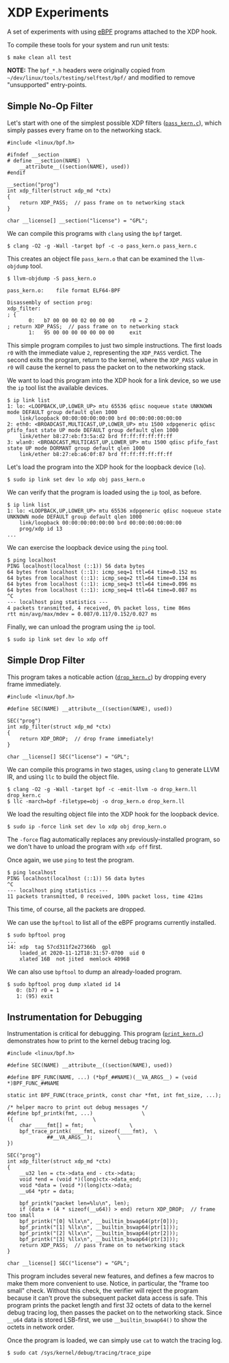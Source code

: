 # XDP Experiments

A set of experiments with using [eBPF](../README.md) programs attached to the XDP hook.

To compile these tools for your system and run unit tests:

```
$ make clean all test
```

**NOTE:** The `bpf_*.h` headers were originally copied from `~/dev/linux/tools/testing/selftest/bpf/` and modified to remove "unsupported" entry-points.

## Simple No-Op Filter

Let's start with one of the simplest possible XDP filters ([`pass_kern.c`](pass_kern.c)),
which simply passes every frame on to the networking stack.

```
#include <linux/bpf.h>

#ifndef __section
# define __section(NAME)  \
    __attribute__((section(NAME), used))
#endif

__section("prog")
int xdp_filter(struct xdp_md *ctx)
{
    return XDP_PASS;  // pass frame on to networking stack
}

char __license[] __section("license") = "GPL";
```

We can compile this programs with `clang` using the `bpf` target.

```
$ clang -O2 -g -Wall -target bpf -c -o pass_kern.o pass_kern.c
```

This creates an object file `pass_kern.o` that can be examined the `llvm-objdump` tool.

```
$ llvm-objdump -S pass_kern.o

pass_kern.o:	file format ELF64-BPF

Disassembly of section prog:
xdp_filter:
; {
       0:	b7 00 00 00 02 00 00 00 	r0 = 2
; return XDP_PASS;  // pass frame on to networking stack
       1:	95 00 00 00 00 00 00 00 	exit
```

This simple program compiles to just two simple instructions.
The first loads `r0` with the immediate value `2`, representing the `XDP_PASS` verdict.
The second exits the program, return to the kernel,
where the `XDP_PASS` value in `r0` will cause the kernel to pass the packet on to the networking stack.

We want to load this program into the XDP hook for a link device,
so we use the `ip` tool list the available devices.

```
$ ip link list
1: lo: <LOOPBACK,UP,LOWER_UP> mtu 65536 qdisc noqueue state UNKNOWN mode DEFAULT group default qlen 1000
    link/loopback 00:00:00:00:00:00 brd 00:00:00:00:00:00
2: eth0: <BROADCAST,MULTICAST,UP,LOWER_UP> mtu 1500 xdpgeneric qdisc pfifo_fast state UP mode DEFAULT group default qlen 1000
    link/ether b8:27:eb:f3:5a:d2 brd ff:ff:ff:ff:ff:ff
3: wlan0: <BROADCAST,MULTICAST,UP,LOWER_UP> mtu 1500 qdisc pfifo_fast state UP mode DORMANT group default qlen 1000
    link/ether b8:27:eb:a6:0f:87 brd ff:ff:ff:ff:ff:ff
```

Let's load the program into the XDP hook for the loopback device (`lo`).

```
$ sudo ip link set dev lo xdp obj pass_kern.o
```

We can verify that the program is loaded using the `ip` tool, as before.

```
$ ip link list
1: lo: <LOOPBACK,UP,LOWER_UP> mtu 65536 xdpgeneric qdisc noqueue state UNKNOWN mode DEFAULT group default qlen 1000
    link/loopback 00:00:00:00:00:00 brd 00:00:00:00:00:00
    prog/xdp id 13 
...
```

We can exercise the loopback device using the `ping` tool.

```
$ ping localhost
PING localhost(localhost (::1)) 56 data bytes
64 bytes from localhost (::1): icmp_seq=1 ttl=64 time=0.152 ms
64 bytes from localhost (::1): icmp_seq=2 ttl=64 time=0.134 ms
64 bytes from localhost (::1): icmp_seq=3 ttl=64 time=0.096 ms
64 bytes from localhost (::1): icmp_seq=4 ttl=64 time=0.087 ms
^C
--- localhost ping statistics ---
4 packets transmitted, 4 received, 0% packet loss, time 86ms
rtt min/avg/max/mdev = 0.087/0.117/0.152/0.027 ms
```

Finally, we can unload the program using the `ip` tool.

```
$ sudo ip link set dev lo xdp off
```

## Simple Drop Filter

This program takes a noticable action ([`drop_kern.c`](drop_kern.c))
by dropping every frame immediately.

```
#include <linux/bpf.h>

#define SEC(NAME) __attribute__((section(NAME), used))

SEC("prog")
int xdp_filter(struct xdp_md *ctx)
{
    return XDP_DROP;  // drop frame immediately!
}

char __license[] SEC("license") = "GPL";
```

We can compile this programs in two stages,
using `clang` to generate LLVM IR,
and using `llc` to build the object file.

```
$ clang -O2 -g -Wall -target bpf -c -emit-llvm -o drop_kern.ll drop_kern.c
$ llc -march=bpf -filetype=obj -o drop_kern.o drop_kern.ll
```

We load the resulting object file into the XDP hook for the loopback device.

```
$ sudo ip -force link set dev lo xdp obj drop_kern.o
```

The `-force` flag automatically replaces any previously-installed program,
so we don't have to unload the program with `xdp off` first.

Once again, we use `ping` to test the program.

```
$ ping localhost
PING localhost(localhost (::1)) 56 data bytes
^C
--- localhost ping statistics ---
11 packets transmitted, 0 received, 100% packet loss, time 421ms
```

This time, of course, all the packets are dropped.

We can use the `bpftool` to list all of the eBPF programs currently installed.

```
$ sudo bpftool prog
...
14: xdp  tag 57cd311f2e27366b  gpl
	loaded_at 2020-11-12T18:31:57-0700  uid 0
	xlated 16B  not jited  memlock 4096B
```

We can also use `bpftool` to dump an already-loaded program.

```
$ sudo bpftool prog dump xlated id 14
   0: (b7) r0 = 1
   1: (95) exit
```

## Instrumentation for Debugging

Instrumentation is critical for debugging.
This program ([`print_kern.c`](print_kern.c))
demonstrates how to print to the kernel debug tracing log.

```
#include <linux/bpf.h>

#define SEC(NAME) __attribute__((section(NAME), used))

#define BPF_FUNC(NAME, ...) (*bpf_##NAME)(__VA_ARGS__) = (void *)BPF_FUNC_##NAME

static int BPF_FUNC(trace_printk, const char *fmt, int fmt_size, ...);

/* helper macro to print out debug messages */
#define bpf_printk(fmt, ...)				\
({							\
	char ____fmt[] = fmt;				\
	bpf_trace_printk(____fmt, sizeof(____fmt),	\
			 ##__VA_ARGS__);		\
})

SEC("prog")
int xdp_filter(struct xdp_md *ctx)
{
    __u32 len = ctx->data_end - ctx->data;
    void *end = (void *)(long)ctx->data_end;
    void *data = (void *)(long)ctx->data;
    __u64 *ptr = data;

    bpf_printk("packet len=%lu\n", len);
    if (data + (4 * sizeof(__u64)) > end) return XDP_DROP;  // frame too small
    bpf_printk("[0] %llx\n", __builtin_bswap64(ptr[0]));
    bpf_printk("[1] %llx\n", __builtin_bswap64(ptr[1]));
    bpf_printk("[2] %llx\n", __builtin_bswap64(ptr[2]));
    bpf_printk("[3] %llx\n", __builtin_bswap64(ptr[3]));
    return XDP_PASS;  // pass frame on to networking stack
}

char __license[] SEC("license") = "GPL";
```

This program includes several new features,
and defines a few macros to make them more convenient to use.
Notice, in particular, the "frame too small" check.
Without this check, the verifier will reject the program
because it can't prove the subsequent packet data access is safe.
This program prints the packet length and first 32 octets of data
to the kernel debug tracing log,
then passes the packet on to the networking stack.
Since `__u64` data is stored LSB-first,
we use `__builtin_bswap64()` to show the octets in network order.

Once the program is loaded,
we can simply use `cat` to watch the tracing log.

```
$ sudo cat /sys/kernel/debug/tracing/trace_pipe
```
